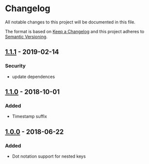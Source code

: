 # Changelog
All notable changes to this project will be documented in this file.

The format is based on [Keep a Changelog](http://keepachangelog.com/en/1.0.0/)
and this project adheres to [Semantic Versioning](http://semver.org/spec/v2.0.0.html).

## [1.1.1] - 2019-02-14

### Security

- update dependences

## [1.1.0] - 2018-10-01

### Added

- Timestamp suffix

## [1.0.0] - 2018-06-22

### Added

- Dot notation support for nested keys

[Unreleased]: https://github.com/Palmabit-IT/loopback-ds-slugify-mixin
[1.1.1]: https://github.com/Palmabit-IT/loopback-ds-slugify-mixin/tree/v1.1.1
[1.1.0]: https://github.com/Palmabit-IT/loopback-ds-slugify-mixin/tree/v1.1.0
[1.0.0]: https://github.com/Palmabit-IT/loopback-ds-slugify-mixin/compare/v0.0.3...v1.0.0